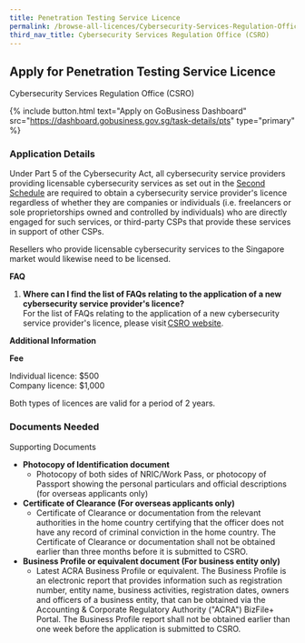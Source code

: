 ```yaml
---
title: Penetration Testing Service Licence
permalink: /browse-all-licences/Cybersecurity-Services-Regulation-Office-(CSRO)/Penetration-Testing-Service-Licence
third_nav_title: Cybersecurity Services Regulation Office (CSRO)
---
```


## Apply for Penetration Testing Service Licence

Cybersecurity Services Regulation Office (CSRO)

{% include button.html text="Apply on GoBusiness Dashboard" src="https://dashboard.gobusiness.gov.sg/task-details/pts" type="primary" %}

<H3>Application Details</H3>

<p>Under Part 5 of the Cybersecurity Act, all cybersecurity service providers providing licensable cybersecurity services as set out in the <a href="https://sso.agc.gov.sg/Acts-Supp/9-2018" target="_blank" rel="noopener">Second Schedule</a> are required to obtain a cybersecurity service provider's licence regardless of whether they are companies or individuals (i.e. freelancers or sole proprietorships owned and controlled by individuals) who are directly engaged for such services, or third-party CSPs that provide these services in support of other CSPs.</p>
<p>Resellers who provide licensable cybersecurity services to the Singapore market would likewise need to be licensed.</p>
<p><strong>FAQ</strong></p>
<ol>
<li><strong>Where can I find the list of FAQs relating to the application of a new cybersecurity service provider's licence?</strong><br>For the list of FAQs relating to the application of a new cybersecurity service provider's licence, please visit <a href="https://www.csro.gov.sg/resources/faqs/" target="_blank" rel="noopener">CSRO website</a>.</li>
</ol>

<strong>Additional Information</strong>

<p><strong>Fee</strong></p>
<p>Individual licence: $500<br>Company licence: $1,000</p>
<p>Both types of licences are valid for a period of 2 years.</p>

<H3>Documents Needed</H3>

<p>Supporting Documents</p>
<ul>
    <li><strong>Photocopy of Identification document</strong>
        <ul>
        <li>Photocopy of both sides of NRIC/Work Pass, or photocopy of Passport showing the personal particulars and official descriptions (for overseas applicants only)</li>
        </ul>
    </li>
    <li><strong>Certificate of Clearance (For overseas applicants only)</strong>
        <ul>
        <li>Certificate of Clearance or documentation from the relevant authorities in the home country certifying that the officer does not have any record of criminal conviction in the home country. The Certificate of Clearance or documentation shall not be obtained earlier than three months before it is submitted to CSRO.</li>
        </ul>
    </li>
    <li><strong>Business Profile or equivalent document (For business entity only)</strong>
        <ul>
        <li>Latest ACRA Business Profile or equivalent. The Business Profile is an electronic report that provides information such as registration number, entity name, business activities, registration dates, owners and officers of a business entity, that can be obtained via the Accounting &amp; Corporate Regulatory Authority ("ACRA") BizFile+ Portal. The Business Profile report shall not be obtained earlier than one week before the application is submitted to CSRO.</li>
        </ul>
    </li>
</ul>
